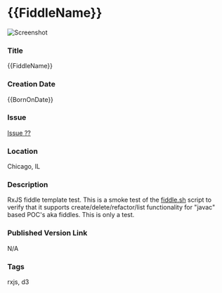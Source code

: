 {{FiddleName}}
======

![Screenshot](screenshot.png)


### Title

{{FiddleName}}


### Creation Date

{{BornOnDate}}


### Issue

[Issue ??](https://github.com/bradyhouse/house/issues/??)


### Location

Chicago, IL


### Description

RxJS fiddle template test.  This is a smoke test of the [fiddle.sh](../../scripts/fiddle.sh) script to verify that
it supports create/delete/refactor/list functionality for "javac" based POC's aka fiddles. This is only a test.



### Published Version Link

N/A


### Tags

rxjs, d3
